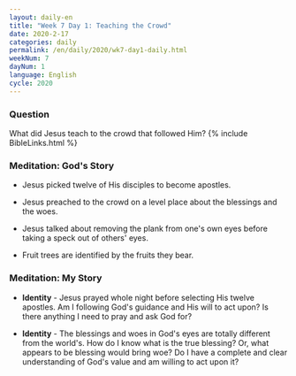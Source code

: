 ```yaml
---
layout: daily-en
title: "Week 7 Day 1: Teaching the Crowd"
date: 2020-2-17 
categories: daily
permalink: /en/daily/2020/wk7-day1-daily.html
weekNum: 7
dayNum: 1
language: English
cycle: 2020
---
```


### Question     
What did Jesus teach to the crowd that followed Him?
{% include BibleLinks.html %} 

### Meditation: God's Story   
+ Jesus picked twelve of His disciples to become apostles. 

+ Jesus preached to the crowd on a level place about the blessings and the woes. 

+ Jesus talked about removing the plank from one's own eyes before taking a speck out of others' eyes. 

+ Fruit trees are identified by the fruits they bear. 

### Meditation: My Story   
+ **Identity** - Jesus prayed whole night before selecting His twelve apostles. Am I following God's guidance and His will to act upon? Is there anything I need to pray and ask God for? 

+ **Identity** - The blessings and woes in God's eyes are totally different from the world's. How do I know what is the true blessing? Or, what appears to be blessing would bring woe? Do I have a complete and clear understanding of God's value and am willing to act upon it? 
